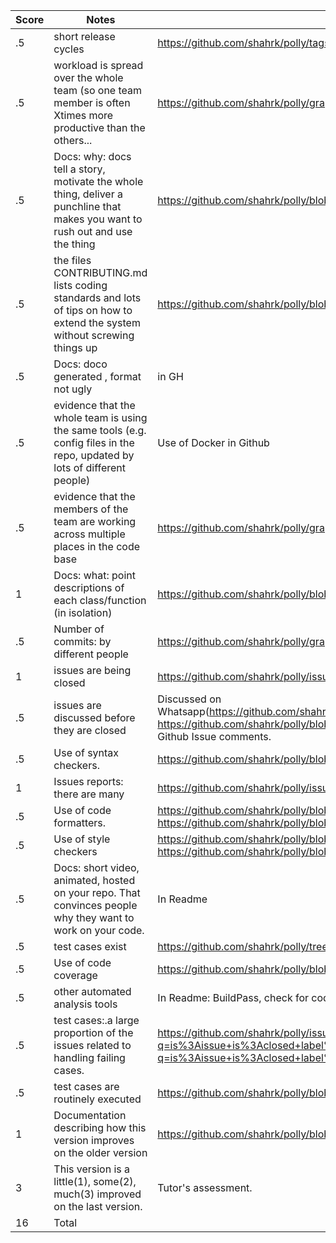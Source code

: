|Score|Notes| Evidence|
|-|-----|---------|
|.5| short release cycles|https://github.com/shahrk/polly/tags|
|.5| workload is spread over the whole team (so one team member is often Xtimes more productive than the others...|https://github.com/shahrk/polly/graphs/contributors|
|.5|Docs: why: docs tell a story, motivate the whole thing, deliver a punchline that makes you want to rush out and use the thing | https://github.com/shahrk/polly/blob/main/README.md|
|.5|the files CONTRIBUTING.md lists coding standards and lots of tips on how to extend the system without screwing things up  |https://github.com/shahrk/polly/blob/main/CONTRIBUTING.md |
|.5|Docs: doco generated , format not ugly  | in GH|
|.5|evidence that the whole team is using the same tools (e.g. config files in the repo, updated by lots of different people) |Use of Docker in Github |
|.5|evidence that the members of the team are working across multiple places in the code base |https://github.com/shahrk/polly/graphs/contributors |
|1|Docs: what: point descriptions of each class/function (in isolation)  |https://github.com/shahrk/polly/blob/main/backend/README.md |
|.5|Number of commits: by different people  |https://github.com/shahrk/polly/graphs/contributors |
|1|issues are being closed | https://github.com/shahrk/polly/issues|
|.5|issues are discussed before they are closed | Discussed on Whatsapp(https://github.com/shahrk/polly/blob/main/images/IssueDiscussion1.jpeg,  https://github.com/shahrk/polly/blob/main/images/IssueDiscussion2.jpeg ), Evidence in Github Issue comments.|
|.5|Use of syntax checkers. | https://github.com/shahrk/polly/blob/main/backend/package.json |
|1|Issues reports: there are many  | https://github.com/shahrk/polly/issues|
|.5|Use of code formatters. | https://github.com/shahrk/polly/blob/main/frontend/.prettierrc.json, https://github.com/shahrk/polly/blob/main/backend/.eslintrc.json |
|.5|Use of style checkers | https://github.com/shahrk/polly/blob/main/frontend/package.json, https://github.com/shahrk/polly/blob/main/backend/.eslintrc.json|
|.5|Docs: short video, animated, hosted on your repo. That convinces people why they want to work on your code. |In Readme |
|.5|test cases exist  | https://github.com/shahrk/polly/tree/main/backend/__tests__|
|.5|Use of code coverage  |https://github.com/shahrk/polly/blob/main/.coveralls.yml|
|.5|other automated analysis tools  | In Readme: BuildPass, check for code lines, vulnerability|
|.5|test cases:.a large proportion of the issues related to handling failing cases. | https://github.com/shahrk/polly/issues?q=is%3Aissue+is%3Aclosed+label%3Aenhancement,https://github.com/shahrk/polly/issues?q=is%3Aissue+is%3Aclosed+label%3Abug|
|.5|test cases are routinely executed | https://github.com/shahrk/polly/blob/main/.github/workflows/build.yml|
|1|Documentation describing how this version improves on the older version| https://github.com/shahrk/polly/blob/main/docs/Enhancement.pdf|
|3|This version is a little(1), some(2), much(3) improved on the last version.|Tutor's assessment.| 
|16| Total|
